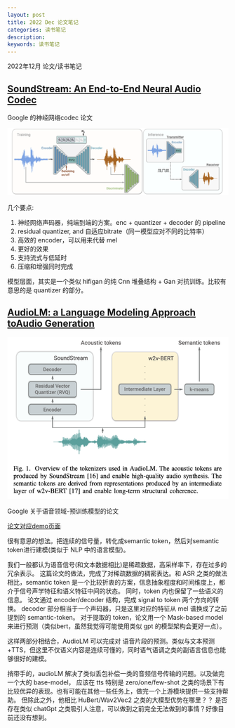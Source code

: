 ```yaml
---
layout: post
title: 2022 Dec 论文笔记
categories: 读书笔记
description: 
keywords: 读书笔记
---
```

2022年12月 论文/读书笔记



## [SoundStream: An End-to-End Neural Audio Codec](https://arxiv.org/pdf/2107.03312.pdf)

Google 的神经网络codec 论文

<div style="text-align: center"><img src="https://github.com/Liu-Feng-deeplearning/Liu-Feng-deeplearning.github.io/blob/master/images/posts/2022/2022-12-27-papers-codec.png?raw=true" width="800" /></div>

几个要点: 
1. 神经网络声码器，纯端到端的方案。enc + quantizer + decoder 的 pipeline
2. residual quantizer, and 自适应bitrate（同一模型应对不同的比特率）
3. 高效的 encoder，可以用来代替 mel 
4. 更好的效果
5. 支持流式与低延时
6. 压缩和增强同时完成

模型层面，其实是一个类似 hifigan 的纯 Cnn 堆叠结构 + Gan 对抗训练。比较有意思的是 quantizer 的部分。 

## [AudioLM: a Language Modeling Approach toAudio Generation](https://arxiv.org/pdf/2209.03143.pdf)

<div style="text-align: center"><img src="https://github.com/Liu-Feng-deeplearning/Liu-Feng-deeplearning.github.io/blob/master/images/posts/2022/2022-12-28-papers-audioLM.png?raw=true" width="600" /></div>

Google 关于语音领域-预训练模型的论文

[论文对应demo页面](https://google-research.github.io/seanet/audiolm/examples/)

很有意思的想法。把连续的信号量，转化成semantic token，然后对semantic token进行建模(类似于 NLP 中的语言模型)。

我们一般都认为语音信号(和文本数据相比)是稀疏数据，高采样率下，存在过多的冗余表示。
这篇论文的做法，完成了对稀疏数据的稠密表达。和 ASR 之类的做法相比，semantic token 是一个比较折衷的方案，信息抽象程度和时间维度上，都介于信号声学特征和语义特征中间的状态。
同时，token 内也保留了一些语义的信息。
论文通过 encoder/decoder 结构，完成 signal to token 两个方向的转换。
decoder 部分相当于一个声码器，只是这里对应的特征从 mel 谱换成了之前提到的 semantic-token。
对于提取的 token，论文用一个 Mask-based model 来进行预测（类似bert，虽然我觉得可能使用类似 gpt 的模型架构会更好一点）。

这样两部分相结合，AudioLM 可以完成对 语音片段的预测。类似与文本预测+TTS，但这里不仅语义内容是连续可懂的，同时语气语调之类的副语言信息也能够很好的建模。

捎带手的，audioLM 解决了类似丢包补偿一类的音频信号传输的问题。以及做完一个大的 base-model，
应该在 tts 特别是 zero/one/few-shot 之类的场景下有比较优异的表现。也有可能在其他一些任务上，做完一个上游模块提供一些支持帮助。
但除此之外，他相比 HuBert/Wav2Vec2 之类的大模型优势在哪里？？
是否存在类似 chatGpt 之类吸引人注意，可以做到之前完全无法做到的事情？好像目前还没有想到。 

